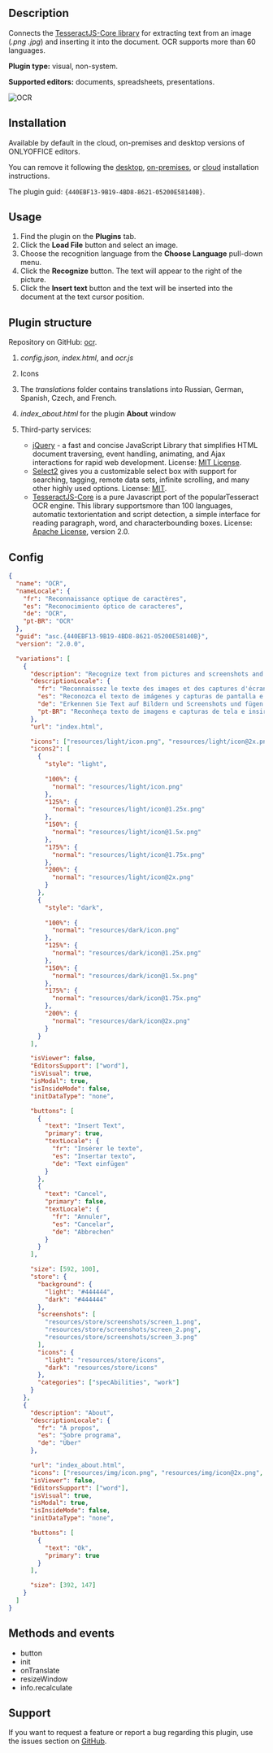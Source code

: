 ## Description

Connects the [TesseractJS-Core library](https://tesseract.projectnaptha.com/) for extracting text from an image (*.png* *.jpg*) and inserting it into the document. OCR supports more than 60 languages.

**Plugin type:** visual, non-system.

**Supported editors:** documents, spreadsheets, presentations.

![OCR](/assets/images/plugins/gifs/ocr.gif)

## Installation

Available by default in the cloud, on-premises and desktop versions of ONLYOFFICE editors.

You can remove it following the [desktop](../installing/onlyoffice-desktop-editors.md), [on-premises](../installing/onlyoffice-docs-on-premises.md), or [cloud](../installing/onlyoffice-cloud.md) installation instructions.

The plugin guid: `{440EBF13-9B19-4BD8-8621-05200E58140B}`.

## Usage

1. Find the plugin on the **Plugins** tab.
2. Click the **Load File** button and select an image.
3. Choose the recognition language from the **Choose Language** pull-down menu.
4. Click the **Recognize** button. The text will appear to the right of the picture.
5. Click the **Insert text** button and the text will be inserted into the document at the text cursor position.

## Plugin structure

Repository on GitHub: [ocr](https://github.com/ONLYOFFICE/onlyoffice.github.io/tree/master/sdkjs-plugins/content/ocr).

1. *config.json*, *index.html*, and *ocr.js*

2. Icons

3. The *translations* folder contains translations into Russian, German, Spanish, Czech, and French.

4. *index\_about.html* for the plugin **About** window

5. Third-party services:

   - [jQuery](https://jquery.com) - a fast and concise JavaScript Library that simplifies HTML document traversing, event handling, animating, and Ajax interactions for rapid web development. License: [MIT License](https://github.com/ONLYOFFICE/onlyoffice.github.io/blob/master/sdkjs-plugins/content/ocr/licenses/jQuery.license).
   - [Select2](https://select2.org/) gives you a customizable select box with support for searching, tagging, remote data sets, infinite scrolling, and many other highly used options. License: [MIT](https://github.com/ONLYOFFICE/onlyoffice.github.io/blob/master/sdkjs-plugins/content/ocr/licenses/Select2.license).
   - [TesseractJS-Core](https://tesseract.projectnaptha.com/) is a pure Javascript port of the popularTesseract OCR engine. This library supportsmore than 100 languages, automatic textorientation and script detection, a simple interface for reading paragraph, word, and characterbounding boxes. License: [Apache License](https://github.com/ONLYOFFICE/onlyoffice.github.io/blob/master/sdkjs-plugins/content/ocr/licenses/Tesseract.license), version 2.0.

## Config

``` json
{
  "name": "OCR",
  "nameLocale": {
    "fr": "Reconnaissance optique de caractères",
    "es": "Reconocimiento óptico de caracteres",
    "de": "OCR",
    "pt-BR": "OCR"
  },
  "guid": "asc.{440EBF13-9B19-4BD8-8621-05200E58140B}",
  "version": "2.0.0",

  "variations": [
    {
      "description": "Recognize text from pictures and screenshots and insert it into your documents.",
      "descriptionLocale": {
        "fr": "Reconnaissez le texte des images et des captures d'écran et insérez-le dans vos documents.",
        "es": "Reconozca el texto de imágenes y capturas de pantalla e insértelo en sus documentos.",
        "de": "Erkennen Sie Text auf Bildern und Screenshots und fügen Sie ihn in Ihre Dokumente ein.",
        "pt-BR": "Reconheça texto de imagens e capturas de tela e insira-o em seus documentos."
      },
      "url": "index.html",

      "icons": ["resources/light/icon.png", "resources/light/icon@2x.png"],
      "icons2": [
        {
          "style": "light",
                    
          "100%": {
            "normal": "resources/light/icon.png"
          },
          "125%": {
            "normal": "resources/light/icon@1.25x.png"
          },
          "150%": {
            "normal": "resources/light/icon@1.5x.png"
          },
          "175%": {
            "normal": "resources/light/icon@1.75x.png"
          },
          "200%": {
            "normal": "resources/light/icon@2x.png"
          }
        },
        {
          "style": "dark",
                    
          "100%": {
            "normal": "resources/dark/icon.png"
          },
          "125%": {
            "normal": "resources/dark/icon@1.25x.png"
          },
          "150%": {
            "normal": "resources/dark/icon@1.5x.png"
          },
          "175%": {
            "normal": "resources/dark/icon@1.75x.png"
          },
          "200%": {
            "normal": "resources/dark/icon@2x.png"
          }
        }
      ],

      "isViewer": false,
      "EditorsSupport": ["word"],
      "isVisual": true,
      "isModal": true,
      "isInsideMode": false,
      "initDataType": "none",

      "buttons": [
        {
          "text": "Insert Text",
          "primary": true,
          "textLocale": {
            "fr": "Insérer le texte",
            "es": "Insertar texto",
            "de": "Text einfügen"
          }
        },
        {
          "text": "Cancel",
          "primary": false,
          "textLocale": {
            "fr": "Annuler",
            "es": "Cancelar",
            "de": "Abbrechen"
          }
        }
      ],

      "size": [592, 100],
      "store": {
        "background": {
          "light": "#444444",
          "dark": "#444444"
        },
        "screenshots": [
          "resources/store/screenshots/screen_1.png",
          "resources/store/screenshots/screen_2.png",
          "resources/store/screenshots/screen_3.png"
        ],
        "icons": {
          "light": "resources/store/icons",
          "dark": "resources/store/icons"
        },
        "categories": ["specAbilities", "work"]
      }
    },
    {
      "description": "About",
      "descriptionLocale": {
        "fr": "À propos",
        "es": "Sobre programa",
        "de": "Über"
      },

      "url": "index_about.html",
      "icons": ["resources/img/icon.png", "resources/img/icon@2x.png", "resources/img/icon2.png", "resources/img/icon2@2x.png"],
      "isViewer": false,
      "EditorsSupport": ["word"],
      "isVisual": true,
      "isModal": true,
      "isInsideMode": false,
      "initDataType": "none",

      "buttons": [
        {
          "text": "Ok",
          "primary": true
        }
      ],

      "size": [392, 147]
    }
  ]
}
```

## Methods and events

- button
- init
- onTranslate
- resizeWindow
- info.recalculate

## Support

If you want to request a feature or report a bug regarding this plugin, use the issues section on [GitHub](https://github.com/ONLYOFFICE/onlyoffice.github.io/issues).
